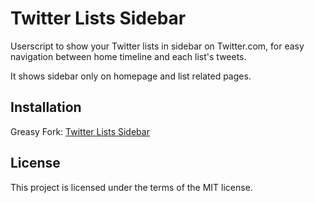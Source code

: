 # Twitter Lists Sidebar

Userscript to show your Twitter lists in sidebar on Twitter.com, for easy navigation between home timeline and each list's tweets.

It shows sidebar only on homepage and list related pages.

## Installation

Greasy Fork: [Twitter Lists Sidebar](https://greasyfork.org/en/scripts/39220-twitter-lists-sidebar)

## License

This project is licensed under the terms of the MIT license.
